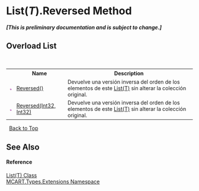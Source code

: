 # List(*T*).Reversed Method 
 _**\[This is preliminary documentation and is subject to change.\]**_


## Overload List
&nbsp;<table><tr><th></th><th>Name</th><th>Description</th></tr><tr><td>![Public method](media/pubmethod.gif "Public method")</td><td><a href="77902ee9-0c16-78ae-d51c-9a1cef5c52a7">Reversed()</a></td><td>
Devuelve una versión inversa del orden de los elementos de este <a href="e472f890-0d94-e75b-9f29-f49cc04a830f">List(T)</a> sin alterar la colección original.</td></tr><tr><td>![Public method](media/pubmethod.gif "Public method")</td><td><a href="b42c1546-7a6e-8b16-a5bc-bb6f0e896f8c">Reversed(Int32, Int32)</a></td><td>
Devuelve una versión inversa del orden de los elementos de este <a href="e472f890-0d94-e75b-9f29-f49cc04a830f">List(T)</a> sin alterar la colección original.</td></tr></table>&nbsp;
<a href="#list(*t*).reversed-method">Back to Top</a>

## See Also


#### Reference
<a href="e472f890-0d94-e75b-9f29-f49cc04a830f">List(T) Class</a><br /><a href="a8e71047-44e0-7000-43f0-67a6f5b9758c">MCART.Types.Extensions Namespace</a><br />